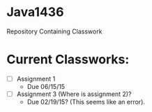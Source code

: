 # Java1436
Repository Containing Classwork

# Current Classworks:
- [ ] Assignment 1
  - Due 06/15/15
- [ ] Assignment 3 (Where is assignment 2)?
  - Due 02/19/15? (This seems like an error).
